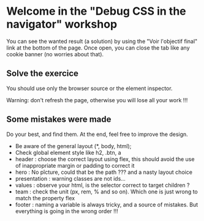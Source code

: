 # Welcome in the "Debug CSS in the navigator" workshop

You can see the wanted result (a solution) by using the "Voir l'objectif final" link at the bottom of the page. Once open, you can close the tab like any cookie banner (no worries about that).

## Solve the exercice

You should use only the browser source or the element inspector.

Warning: don't refresh the page, otherwise you will lose all your work !!!

## Some mistakes were made

Do your best, and find them. At the end, feel free to improve the design.

- Be aware of the general layout (\*, body, html);
- Check global element style like h2, .btn, a
- header : choose the correct layout using flex, this should avoid the use of inappropriate margin or padding to correct it
- hero : No pîcture, could that be the path ??? and a nasty layout choice
- presentation : warning classes are not ids...
- values : observe your html, is the selector correct to target children ?
- team : check the unit (px, rem, % and so on). Which one is just wrong to match the property flex
- footer : naming a variable is always tricky, and a source of mistakes. But everything is going in the wrong order !!!
